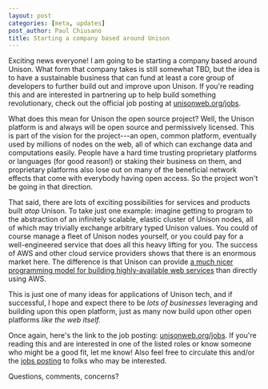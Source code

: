 ```yaml
---
layout: post
categories: [meta, updates]
post_author: Paul Chiusano
title: Starting a company based around Unison
---
```


Exciting news everyone! I am going to be starting a company based around Unison. What form that company takes is still somewhat TBD, but the idea is to have a sustainable business that can fund at least a core group of developers to further build out and improve upon Unison. If you're reading this and are interested in partnering up to help build something revolutionary, check out the official job posting at [unisonweb.org/jobs](/jobs).

What does this mean for Unison the open source project? Well, the Unison platform is and always will be open source and permissively licensed. This is part of the vision for the project---an open, common platform, eventually used by millions of nodes on the web, all of which can exchange data and computations easily. People have a hard time trusting proprietary platforms or languages (for good reason!) or staking their business on them, and proprietary platforms also lose out on many of the beneficial network effects that come with everybody having open access. So the project won't be going in that direction.

That said, there are lots of exciting possibilities for services and products built *atop* Unison. To take just one example: imagine getting to program to the abstraction of an infinitely scalable, elastic cluster of Unison nodes, all of which may trivially exchange arbitrary typed Unison values. You could of course manage a fleet of Unison nodes yourself, or you could pay for a well-engineered service that does all this heavy lifting for you. The success of AWS and other cloud service providers shows that there is an enormous market here. The difference is that Unison can provide [a much nicer programming model for building highly-available web services](/2015-06-02/distributed-evaluation.html) than directly using AWS. 

This is just one of many ideas for applications of Unison tech, and if successful, I hope and expect there to be _lots of businesses_ leveraging and building upon this open platform, just as many now build upon other open platforms _like the web itself._

Once again, here's the link to the job posting: [unisonweb.org/jobs](/jobs). If you're reading this and are interested in one of the listed roles or know someone who might be a good fit, let me know! Also feel free to circulate this and/or the [jobs posting](/jobs) to folks who may be interested.

Questions, comments, concerns?
